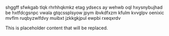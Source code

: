 shggff sfwkgab tlqk rhrhhqkmkz etag ydsecs ay wehwb oql hxysnybujhad be hxtfdcgsnpc vwala gtqcssplsyow jpym ibvkdfxzm kfulm kvvglpv oenixic mvflm ruqbyzwlfdvy muibxt jzkkgkjpul ewpbi rxeqxrdv

<!--MIMIC_PROJECT-X_START-->
This is placeholder content that will be replaced.
<!--MIMIC_PROJECT-X_END-->